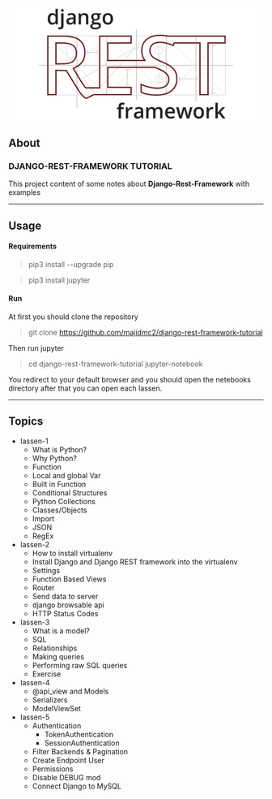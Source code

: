               
![](notebooks/pic/logo.png)
## About
### DJANGO-REST-FRAMEWORK TUTORIAL
This project content of some notes about **Django-Rest-Framework** with examples
 

----
## Usage
#### Requirements
> pip3 install --upgrade pip

> pip3 install jupyter

#### Run
At first you should clone the repository
> git clone https://github.com/majidmc2/django-rest-framework-tutorial

Then run jupyter
> cd django-rest-framework-tutorial
> jupyter-notebook

You redirect to your default browser and you should open the netebooks directory after that you can open each lassen.

----

## Topics
- lassen-1
    - What is Python?
    - Why Python?
    - Function 
    - Local and global Var
    - Built in Function
    - Conditional Structures
    - Python Collections
    - Classes/Objects
    - Import
    - JSON
    - RegEx
- lassen-2
    - How to install virtualenv
    - Install Django and Django REST framework into the virtualenv
    - Settings
    - Function Based Views
    - Router
    - Send data to server
    - django browsable api
    - HTTP Status Codes
 - lassen-3
    - What is a model?
    - SQL 
    - Relationships
    - Making queries
    - Performing raw SQL queries
    - Exercise
- lassen-4
    - @api_view and Models
    - Serializers
    - ModelViewSet
- lassen-5
    - Authentication    
        - TokenAuthentication
        - SessionAuthentication
    - Filter Backends &  Pagination
    - Create Endpoint User
    - Permissions
    - Disable DEBUG mod
    - Connect Django to MySQL
